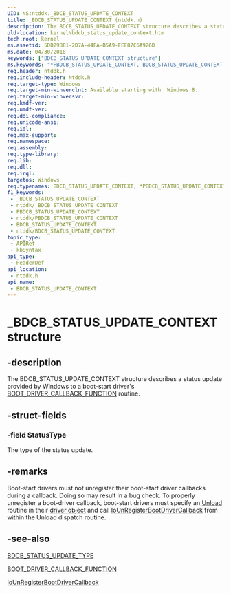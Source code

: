 ```yaml
---
UID: NS:ntddk._BDCB_STATUS_UPDATE_CONTEXT
title: _BDCB_STATUS_UPDATE_CONTEXT (ntddk.h)
description: The BDCB_STATUS_UPDATE_CONTEXT structure describes a status update provided by Windows to a boot-start driver's BOOT_DRIVER_CALLBACK_FUNCTION routine.
old-location: kernel\bdcb_status_update_context.htm
tech.root: kernel
ms.assetid: 5DB29B81-2D7A-44FA-B5A9-FEF87C6A926D
ms.date: 04/30/2018
keywords: ["BDCB_STATUS_UPDATE_CONTEXT structure"]
ms.keywords: "*PBDCB_STATUS_UPDATE_CONTEXT, BDCB_STATUS_UPDATE_CONTEXT, BDCB_STATUS_UPDATE_CONTEXT structure [Kernel-Mode Driver Architecture], PBDCB_STATUS_UPDATE_CONTEXT, PBDCB_STATUS_UPDATE_CONTEXT structure pointer [Kernel-Mode Driver Architecture], _BDCB_STATUS_UPDATE_CONTEXT, kernel.bdcb_status_update_context, ntddk/BDCB_STATUS_UPDATE_CONTEXT, ntddk/PBDCB_STATUS_UPDATE_CONTEXT"
req.header: ntddk.h
req.include-header: Ntddk.h
req.target-type: Windows
req.target-min-winverclnt: Available starting with  Windows 8.
req.target-min-winversvr: 
req.kmdf-ver: 
req.umdf-ver: 
req.ddi-compliance: 
req.unicode-ansi: 
req.idl: 
req.max-support: 
req.namespace: 
req.assembly: 
req.type-library: 
req.lib: 
req.dll: 
req.irql: 
targetos: Windows
req.typenames: BDCB_STATUS_UPDATE_CONTEXT, *PBDCB_STATUS_UPDATE_CONTEXT
f1_keywords:
 - _BDCB_STATUS_UPDATE_CONTEXT
 - ntddk/_BDCB_STATUS_UPDATE_CONTEXT
 - PBDCB_STATUS_UPDATE_CONTEXT
 - ntddk/PBDCB_STATUS_UPDATE_CONTEXT
 - BDCB_STATUS_UPDATE_CONTEXT
 - ntddk/BDCB_STATUS_UPDATE_CONTEXT
topic_type:
 - APIRef
 - kbSyntax
api_type:
 - HeaderDef
api_location:
 - ntddk.h
api_name:
 - BDCB_STATUS_UPDATE_CONTEXT
---
```


# _BDCB_STATUS_UPDATE_CONTEXT structure


## -description

The BDCB_STATUS_UPDATE_CONTEXT structure describes a status update provided by Windows to a boot-start driver's <a href="/windows-hardware/drivers/ddi/ntddk/nf-ntddk-ioregisterbootdrivercallback">BOOT_DRIVER_CALLBACK_FUNCTION</a> routine.

## -struct-fields

### -field StatusType

The type of the status update.

## -remarks

Boot-start drivers must not unregister their boot-start driver callbacks during a callback. Doing so may result in a bug check. To properly unregister a boot-driver callback, boot-start drivers must specify an <a href="/windows-hardware/drivers/ddi/wdm/nc-wdm-driver_unload">Unload</a> routine in their <a href="/windows-hardware/drivers/ddi/wdm/ns-wdm-_driver_object">driver object</a> and call <a href="/windows-hardware/drivers/ddi/ntddk/nf-ntddk-iounregisterbootdrivercallback">IoUnRegisterBootDriverCallback</a> from within the Unload dispatch routine.

## -see-also

<a href="/windows-hardware/drivers/ddi/ntddk/ne-ntddk-_bdcb_status_update_type">BDCB_STATUS_UPDATE_TYPE</a>



<a href="/windows-hardware/drivers/ddi/ntddk/nf-ntddk-ioregisterbootdrivercallback">BOOT_DRIVER_CALLBACK_FUNCTION</a>



<a href="/windows-hardware/drivers/ddi/ntddk/nf-ntddk-iounregisterbootdrivercallback">IoUnRegisterBootDriverCallback</a>